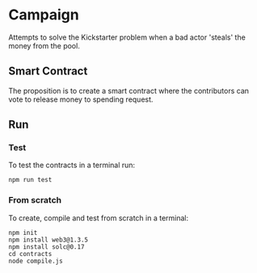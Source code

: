 # Campaign

Attempts to solve the Kickstarter problem when a bad actor 'steals' the money from the pool.

## Smart Contract

The proposition is to create a smart contract where the contributors can vote to release money to spending request.

## Run

### Test

To test the contracts in a terminal run:

```shell
npm run test
```

### From scratch

To create, compile and test from scratch in a terminal:

```shell
npm init
npm install web3@1.3.5
npm install solc@0.17
cd contracts
node compile.js
```

